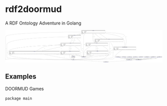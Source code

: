 # rdf2doormud
A RDF Ontology Adventure in Golang

![alt text](https://github.com/warmmike/rdf2doormud/blob/main/1-1.png?raw=true)

## Examples
DOORMUD Games
```
package main
```
